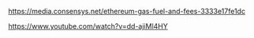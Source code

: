 https://media.consensys.net/ethereum-gas-fuel-and-fees-3333e17fe1dc

https://www.youtube.com/watch?v=dd-ajiMl4HY



